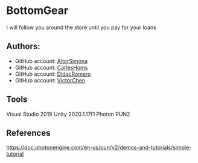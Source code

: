 # BottomGear
I will follow you around the store until you pay for your loans

## Authors:

* GitHub account: [AitorSimona](https://github.com/AitorSimona)
* GitHub account: [CarlesHoms](https://github.com/ch0m5)
* GitHub account: [DidacRomero](https://github.com/DidacRomero)
* GitHub account: [VictorChen](https://github.com/Scarzard)

## Tools
Visual Studio 2019
Unity 2020.1.17f1
Photon PUN2

## References 
https://doc.photonengine.com/en-us/pun/v2/demos-and-tutorials/simple-tutorial
